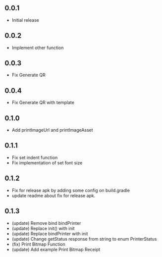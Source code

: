 ## 0.0.1

* Initial release

## 0.0.2

* Implement other function

## 0.0.3

* Fix Generate QR

## 0.0.4

* Fix Generate QR with template

## 0.1.0

* Add printImageUrl and printImageAsset

## 0.1.1

* Fix set indent function
* Fix implementation of set font size

## 0.1.2

* Fix for release apk by adding some config on build.gradle
* update readme about fix for release apk.

## 0.1.3

* (update) Remove bind bindPrinter
* (update) Replace init() with init
* (update) Replace bindPrinter with init
* (update) Change getStatus response from string to enum PrinterStatus
* (fix) Print Bitmap Function
* (update) Add example Print Bitmap Receipt